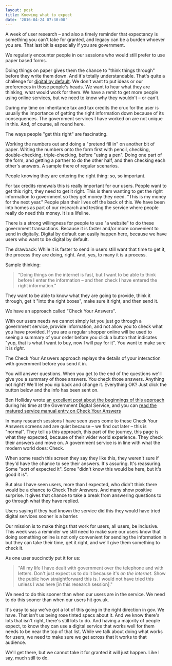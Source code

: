 ```yaml
---
layout: post
title: Knowing what to expect
date: '2016-04-24 07:30:00'
---
```

A week of user research – and also a timely reminder that expectancy is something you can't take for granted, and legacy can be a burden whoever you are. That last bit is especially if you are government.

We regularly encounter people in our sessions who would still prefer to use paper based forms.

Doing things on paper gives them the chance to "think things through" before they write them down. And it's totally understandable. That's quite a challenge for [digital by default](https://www.gov.uk/service-manual/digital-by-default). We don't want to put ideas or our preferences in those people's heads. We want to hear what they are thinking, what would work for them. We have a remit to get more people using online services, but we need to know why they wouldn't – or can't.

During my time on inheritance tax and tax credits the crux for the user is usually the importance of getting the right information down because of its consequences. The government services I have worked on are not unique in this. And, of course, all round here.

The ways people "get this right" are fascinating.

Working the numbers out and doing a "pretend fill in" on another bit of paper. Writing the numbers onto the form first with pencil, checking, double-checking, triple-checking, before "using a pen". Doing one part of the form, and getting a partner to do the other half, and then checking each other's answers.  A sample there of regular scenarios.

People knowing they are entering the right thing: so, so important.

For tax credits renewals this is really important for our users. People want to get this right, they need to get it right. This is them wanting to get the right information to government so they get money they need. "This is my money for the next year." People plan their lives off the back of this. We have been into homes as part of our research and testing the service where people really do need this money. It is a lifeline.

There is a strong willingness for people to use "a website" to do these government transactions. Because it is faster and/or more convenient to send in digitally. Digital by default can easily happen here, because we have users who want to be digital by default.

The drawback: While it is faster to send in users still want that time to get it, the process they are doing, right. And, yes, to many it is a process.

Sample thinking:

> "Doing things on the internet is fast, but I want to be able to think before I enter the information – and then check I have entered the right information."

They want to be able to know what they are going to provide, think it through, get it "into the right boxes", make sure it right, and then send it.

We have an approach called "Check Your Answers".

With our users needs we cannot simply let you just go through a government service, provide information, and not allow you to check what you have provided. If you are a regular shopper online will be used to seeing a summary of your order before you click a button that indicates "yup, that is what I want to buy, now I will pay for it". You want to make sure it is *right*.

The Check Your Answers approach replays the details of your interaction with government before you send it in.

You will answer questions. When you get to the end of the questions we'll give you a summary of those answers. You check those answers. Anything not right? We'll let you nip back and change it. Everything OK? Just click the button below and the info has been sent on.

Ben Holliday wrote [an excellent post about the beginnings of this approach](https://userresearch.blog.gov.uk/2014/09/17/6-case-studies-using-research-and-data-to-improve-a-live-service/ ) during his time at the Government Digital Service, and you can [read the matured service manual entry on Check Your Answers](https://www.gov.uk/service-manual/user-centred-design/resources/patterns/check-your-answers-pages.html)

In many research sessions I have seen users come to these Check Your Answers screens and are quiet because – we find out later – this is "normal". They tell us this approach, this part of the journey, this page is what they expected, because of their wider world experience. They check their answers and move on. A government service is in line with what the modern world does: Check.

When some reach this screen they say they like this, they weren't sure if they'd have the chance to see their answers. It's assuring. It's reassuring. Some "sort of expected it". Some "didn't know this would be here, but it's good it is".

But also I have seen users, more than I expected, who didn't think there would be a chance to Check Their Answers. And many show positive surprise. It gives that chance to take a break from answering questions to go through what they have replied.

Users saying if they had known the service did this they would have tried digital services sooner is a barrier.

Our mission is to make things that work for users, all users, be inclusive. This week was a reminder we still need to make sure our users know that doing something online is not only convenient for sending the information in but they can take their time, get it right, and we'll give them something to check it.

As one user succinctly put it for us:

> "All my life I have dealt with government over the telephone and with letters. Don't just expect us to do it because it's *on the internet*. Show the public how straightforward this is. I would not have tried this unless I was here [in this research session]."

We need to do this sooner than when our users are in the service. We need to do this sooner than when our users hit gov.uk.

It's easy to say we've got a lot of this going in the right direction in gov. We have. That isn't us being rose tinted specs about it. And we know there's lots that isn't right, there's still lots to do. And having a majority of people expect, to know they can use a digital service that works well for them needs to be near the top of that list. While we talk about doing what works for users, we need to make sure we get across that it works to that audience.

We'll get there, but we cannot take it for granted it will just happen. Like I say, much still to do.
